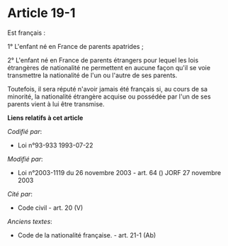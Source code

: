 # Article 19-1

Est français :

1° L'enfant né en France de parents apatrides ;

2° L'enfant né en France de parents étrangers pour lequel les lois étrangères de nationalité ne permettent en aucune façon
qu'il se voie transmettre la nationalité de l'un ou l'autre de ses parents.

Toutefois, il sera réputé n'avoir jamais été français si, au cours de sa minorité, la nationalité étrangère acquise ou
possédée par l'un de ses parents vient à lui être transmise.

**Liens relatifs à cet article**

_Codifié par_:

  - Loi n°93-933 1993-07-22

_Modifié par_:

  - Loi n°2003-1119 du 26 novembre 2003 - art. 64 () JORF 27 novembre 2003

_Cité par_:

  - Code civil - art. 20 (V)

_Anciens textes_:

  - Code de la nationalité française. - art. 21-1 (Ab)
